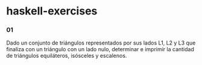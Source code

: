 # haskell-exercises


### 01
Dado un conjunto de triángulos representados por sus lados L1, L2 y L3 que finaliza con un triángulo con un lado nulo, determinar e imprimir la cantidad de triángulos equiláteros, isósceles y escalenos. 